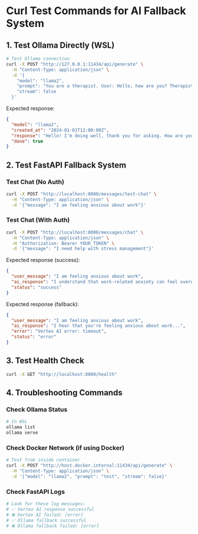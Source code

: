 # Curl Test Commands for AI Fallback System

## 1. Test Ollama Directly (WSL)

```bash
# Test Ollama connection
curl -X POST "http://127.0.0.1:11434/api/generate" \
  -H "Content-Type: application/json" \
  -d '{
    "model": "llama2",
    "prompt": "You are a therapist. User: Hello, how are you? Therapist:",
    "stream": false
  }'
```

Expected response:
```json
{
  "model": "llama2",
  "created_at": "2024-01-01T12:00:00Z",
  "response": "Hello! I'm doing well, thank you for asking. How are you feeling today?",
  "done": true
}
```

## 2. Test FastAPI Fallback System

### Test Chat (No Auth)
```bash
curl -X POST "http://localhost:8000/messages/test-chat" \
  -H "Content-Type: application/json" \
  -d '{"message": "I am feeling anxious about work"}'
```

### Test Chat (With Auth)
```bash
curl -X POST "http://localhost:8000/messages/chat" \
  -H "Content-Type: application/json" \
  -H "Authorization: Bearer YOUR_TOKEN" \
  -d '{"message": "I need help with stress management"}'
```

Expected response (success):
```json
{
  "user_message": "I am feeling anxious about work",
  "ai_response": "I understand that work-related anxiety can feel overwhelming...",
  "status": "success"
}
```

Expected response (fallback):
```json
{
  "user_message": "I am feeling anxious about work", 
  "ai_response": "I hear that you're feeling anxious about work...",
  "error": "Vertex AI error: timeout",
  "status": "error"
}
```

## 3. Test Health Check

```bash
curl -X GET "http://localhost:8000/health"
```

## 4. Troubleshooting Commands

### Check Ollama Status
```bash
# In WSL
ollama list
ollama serve
```

### Check Docker Network (if using Docker)
```bash
# Test from inside container
curl -X POST "http://host.docker.internal:11434/api/generate" \
  -H "Content-Type: application/json" \
  -d '{"model": "llama2", "prompt": "test", "stream": false}'
```

### Check FastAPI Logs
```bash
# Look for these log messages:
# ✅ Vertex AI response successful
# ❌ Vertex AI failed: [error]
# ✅ Ollama fallback successful
# ❌ Ollama fallback failed: [error]
```
